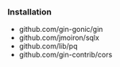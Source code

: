 ### Installation
- github.com/gin-gonic/gin
- github.com/jmoiron/sqlx
- github.com/lib/pq
- github.com/gin-contrib/cors